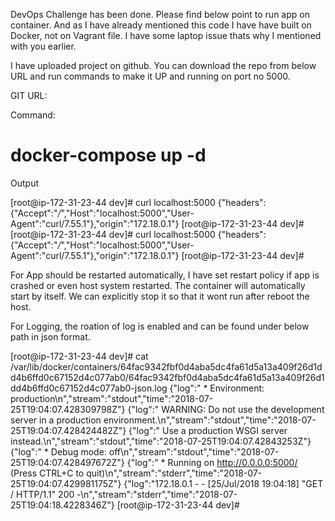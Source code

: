 DevOps Challenge has been done. Please find below point to run app on container. And as I have already mentioned this code I have have built on Docker, not on Vagrant file. I have some laptop issue thats why I mentioned with you earlier. 

I have uploaded project on github. You can download the repo from below URL and run commands to make it UP and running on port no 5000. 

GIT URL: 

Command:

# docker-compose up -d

Output

[root@ip-172-31-23-44 dev]# curl localhost:5000
{"headers":{"Accept":"*/*","Host":"localhost:5000","User-Agent":"curl/7.55.1"},"origin":"172.18.0.1"}
[root@ip-172-31-23-44 dev]#[root@ip-172-31-23-44 dev]# curl localhost:5000
{"headers":{"Accept":"*/*","Host":"localhost:5000","User-Agent":"curl/7.55.1"},"origin":"172.18.0.1"}
[root@ip-172-31-23-44 dev]#



For App should be restarted automatically, I have set restart policy if app is crashed or even host system restarted. The container will automatically start by itself. We can explicitly stop it so that it wont run after reboot the host. 

For Logging, the roation of log is enabled and can be found under below path in json format.

[root@ip-172-31-23-44 dev]# cat /var/lib/docker/containers/64fac9342fbf0d4aba5dc4fa61d5a13a409f26d1dd4b6ffd0c67152d4c077ab0/64fac9342fbf0d4aba5dc4fa61d5a13a409f26d1dd4b6ffd0c67152d4c077ab0-json.log
{"log":" * Environment: production\n","stream":"stdout","time":"2018-07-25T19:04:07.428309798Z"}
{"log":"   WARNING: Do not use the development server in a production environment.\n","stream":"stdout","time":"2018-07-25T19:04:07.428424482Z"}
{"log":"   Use a production WSGI server instead.\n","stream":"stdout","time":"2018-07-25T19:04:07.42843253Z"}
{"log":" * Debug mode: off\n","stream":"stdout","time":"2018-07-25T19:04:07.428497672Z"}
{"log":" * Running on http://0.0.0.0:5000/ (Press CTRL+C to quit)\n","stream":"stderr","time":"2018-07-25T19:04:07.429981175Z"}
{"log":"172.18.0.1 - - [25/Jul/2018 19:04:18] \"GET / HTTP/1.1\" 200 -\n","stream":"stderr","time":"2018-07-25T19:04:18.4228346Z"}
[root@ip-172-31-23-44 dev]#

